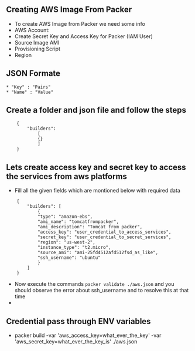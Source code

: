 ## Creating AWS Image From Packer 
* To create AWS Image from Packer we need some info 
* AWS Account: 
* Create Secret Key and Access Key for Packer (IAM User) 
* Source Image AMI 
* Provisioning Script 
* Region

## JSON Formate

    * "Key" : "Pairs"
    * "Name" : "Value"

    
## Create a folder and json file and follow the steps

``` 
    {
        "builders":
            [
            {}
            ]
    }
```

## Lets create access key and secret key to access the services from aws platforms

* Fill all the given fields which are montioned below with required data
```
    {
        "builders": [
            {
            "type": "amazon-ebs",
            "ami_name": "tomcatfrompacker",
            "ami_description": "Tomcat from packer",
            "access_key": "user_credential_to_access_services",
            "secret_key": "user_credential_to_secret_services",
            "region": "us-west-2",
            "instance_type": "t2.micro",
            "source_ami": "ami-25fd4512afd512fsd_as_like",
            "ssh_username": "ubuntu"
            }
        ]
    }
```
* Now execute the commands ```packer validate ./aws.json``` and you should observe the error about ssh_username and to resolve this at that time 
* 



## Credential pass through ENV variables 

* packer build -var 'aws_access_key=what_ever_the_key' -var 'aws_secret_key=what_ever_the_key_is' ./aws.json